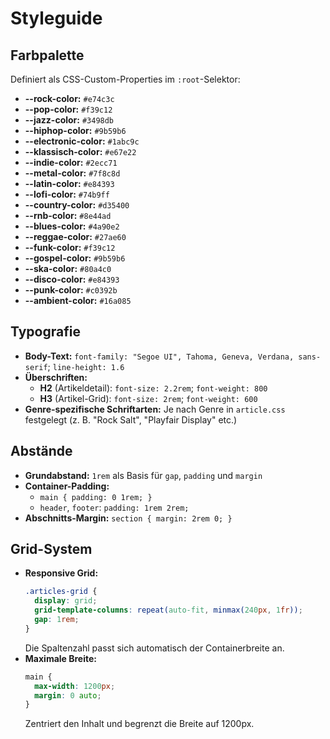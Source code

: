 # Styleguide

## Farbpalette

Definiert als CSS-Custom-Properties im `:root`-Selektor:

- **--rock-color:** `#e74c3c`
- **--pop-color:** `#f39c12`
- **--jazz-color:** `#3498db`
- **--hiphop-color:** `#9b59b6`
- **--electronic-color:** `#1abc9c`
- **--klassisch-color:** `#e67e22`
- **--indie-color:** `#2ecc71`
- **--metal-color:** `#7f8c8d`
- **--latin-color:** `#e84393`
- **--lofi-color:** `#74b9ff`
- **--country-color:** `#d35400`
- **--rnb-color:** `#8e44ad`
- **--blues-color:** `#4a90e2`
- **--reggae-color:** `#27ae60`
- **--funk-color:** `#f39c12`
- **--gospel-color:** `#9b59b6`
- **--ska-color:** `#80a4c0`
- **--disco-color:** `#e84393`
- **--punk-color:** `#c0392b`
- **--ambient-color:** `#16a085`

## Typografie

- **Body-Text:** `font-family: "Segoe UI", Tahoma, Geneva, Verdana, sans-serif`; `line-height: 1.6`
- **Überschriften:**
  - **H2** (Artikeldetail): `font-size: 2.2rem`; `font-weight: 800`
  - **H3** (Artikel-Grid): `font-size: 2rem`; `font-weight: 600`
- **Genre-spezifische Schriftarten:** Je nach Genre in `article.css` festgelegt (z. B. "Rock Salt", "Playfair Display" etc.)

## Abstände

- **Grundabstand:** `1rem` als Basis für `gap`, `padding` und `margin`
- **Container-Padding:**
  - `main { padding: 0 1rem; }`
  - `header`, `footer`: `padding: 1rem 2rem;`
- **Abschnitts-Margin:** `section { margin: 2rem 0; }`

## Grid-System

- **Responsive Grid:**
  ```css
  .articles-grid {
    display: grid;
    grid-template-columns: repeat(auto-fit, minmax(240px, 1fr));
    gap: 1rem;
  }
  ```
  Die Spaltenzahl passt sich automatisch der Containerbreite an.
- **Maximale Breite:**
  ```css
  main {
    max-width: 1200px;
    margin: 0 auto;
  }
  ```
  Zentriert den Inhalt und begrenzt die Breite auf 1200px.
